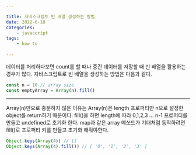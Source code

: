 ```yaml
---

title: 자바스크립트 빈 배열 생성하는 방법
date: 2022-6-18
categories: 
    - javascript
tags:
    - how to
    
---
```


데이터를 처리하다보면 count를 할 때나 중간 데이터를 저장할 때 빈 배열을 활용하는 경우가 많다. 
자바스크립트로 빈 배열을 생성하는 방법은 다음과 같다.

```javascript
const n = 10 // array size
const emptyArray = Array(n).fill()
```


---

Array(n)만으로 충분하지 않은 이유는 Array(n)은 length 프로퍼티만 n으로 설정한 object를 return하기 때문이다. fill()을 하면 length에 따라 0,1,2,3 ... n-1 프로퍼티를 만들고 undefined로 초기화 한다. map과 같은 array 메쏘드가 기대처럼 동작하려면 fill()로 프로퍼티 키를 만들고 초기화 해줘야한다.

```javascript
Object.keys(Array(4)) // []
Object.keys(Array(4).fill()) // [ '0', '1', '2', '3' ]
```

